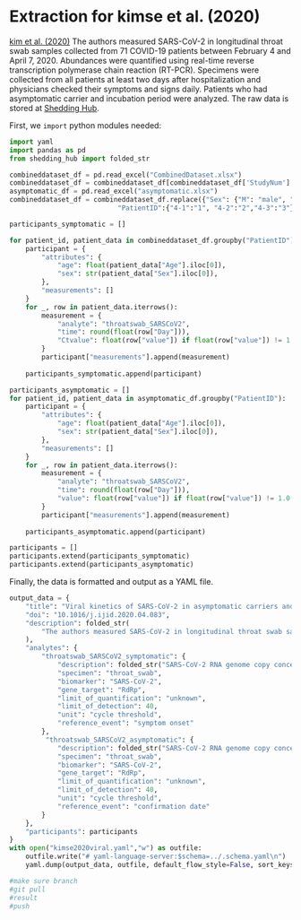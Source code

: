 # Extraction for kimse et al. (2020)

[kim et al. (2020)](https://www.ijidonline.com/article/S1201-9712(20)30299-X/fulltext) The authors measured SARS-CoV-2 in longitudinal throat swab samples collected from 71 COVID-19 patients between February 4 and April 7, 2020. Abundances were quantified using real-time reverse transcription polymerase chain reaction (RT-PCR). Specimens were collected from all patients at least two days after hospitalization and physicians checked their symptoms and signs daily. Patients who had asymptomatic carrier and incubation period were analyzed. The raw data is stored at [Shedding Hub](https://github.com/shedding-hub). 

First, we `import` python modules needed:

```python
import yaml
import pandas as pd
from shedding_hub import folded_str
```
```python
combineddataset_df = pd.read_excel("CombinedDataset.xlsx") 
combineddataset_df = combineddataset_df[combineddataset_df['StudyNum'] == 4]
asymptomatic_df = pd.read_excel("asymptomatic.xlsx") 
combineddataset_df = combineddataset_df.replace({"Sex": {"M": "male", "F": "female"},
                           "PatientID":{"4-1":"1", "4-2":"2","4-3":"3"}})
```

```python
participants_symptomatic = []

for patient_id, patient_data in combineddataset_df.groupby("PatientID"):
    participant = {
        "attributes": {
            "age": float(patient_data["Age"].iloc[0]),
            "sex": str(patient_data["Sex"].iloc[0]),
        },
        "measurements": []
    }
    for _, row in patient_data.iterrows():
        measurement = {
            "analyte": "throatswab_SARSCoV2",
            "time": round(float(row["Day"])), 
            "Ctvalue": float(row["value"]) if float(row["value"]) != 1.0 else 'negative'
        }
        participant["measurements"].append(measurement)
    
    participants_symptomatic.append(participant)

```

```python
participants_asymptomatic = []
for patient_id, patient_data in asymptomatic_df.groupby("PatientID"):
    participant = {
        "attributes": {
            "age": float(patient_data["Age"].iloc[0]),
            "sex": str(patient_data["Sex"].iloc[0]),
        },
        "measurements": []
    }
    for _, row in patient_data.iterrows():
        measurement = {
            "analyte": "throatswab_SARSCoV2",
            "time": round(float(row["Day"])), 
            "value": float(row["value"]) if float(row["value"]) != 1.0 else 'negative'
        }
        participant["measurements"].append(measurement)
    
    participants_asymptomatic.append(participant)
```

```python
participants = []
participants.extend(participants_symptomatic)
participants.extend(participants_asymptomatic)
```

Finally, the data is formatted and output as a YAML file.
```python
output_data = {
    "title": "Viral kinetics of SARS-CoV-2 in asymptomatic carriers and presymptomatic patients",
    "doi": "10.1016/j.ijid.2020.04.083",
    "description": folded_str(
        "The authors measured SARS-CoV-2 in longitudinal throat swab samples collected from 71 COVID-19 patients between February 4 and April 7, 2020.\n"
    ),
    "analytes": {
        "throatswab_SARSCoV2_symptomatic": {
            "description": folded_str("SARS-CoV-2 RNA genome copy concentration in throat swab samples. Ct = 35 is the cut-off for a positive result and Ct = 40 is a negative sample; Ct = 40 was the limit of detection.\n"),
            "specimen": "throat_swab",
            "biomarker": "SARS-CoV-2",
            "gene_target": "RdRp",
            "limit_of_quantification": "unknown",
            "limit_of_detection": 40,
            "unit": "cycle threshold",
            "reference_event": "symptom onset"
        },
         "throatswab_SARSCoV2_asymptomatic": {
            "description": folded_str("SARS-CoV-2 RNA genome copy concentration in throat swab samples.Ct = 35 is the cut-off for a positive result and Ct = 40 is a negative sample; Ct = 40 was the limit of detection.\n"),
            "specimen": "throat_swab",
            "biomarker": "SARS-CoV-2",
            "gene_target": "RdRp",
            "limit_of_quantification": "unknown",
            "limit_of_detection": 40,
            "unit": "cycle threshold",
            "reference_event": "confirmation date"
        }
    },  
    "participants": participants 
}
with open("kimse2020viral.yaml","w") as outfile:
    outfile.write("# yaml-language-server:$schema=../.schema.yaml\n")
    yaml.dump(output_data, outfile, default_flow_style=False, sort_keys=False)
```

```python
#make sure branch
#git pull
#result
#push
```
